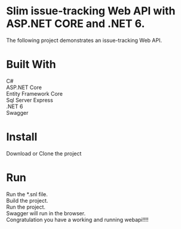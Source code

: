 #  Slim issue-tracking Web API with ASP.NET CORE and .NET 6.

The following project demonstrates an issue-tracking Web API.

# Built With
 C#<br/>
 ASP.NET Core <br/>
 Entity Framework Core<br/>
 Sql Server Express<br/>
.NET 6<br/>
Swagger<br />

# Install
 Download or Clone the project
 
# Run
Run the *.snl file.<br/>
Build the project.<br/>
Run the project.<br/>
Swagger will run in the browser.<br/>
Congratulation you have a working and running webapi!!!!
